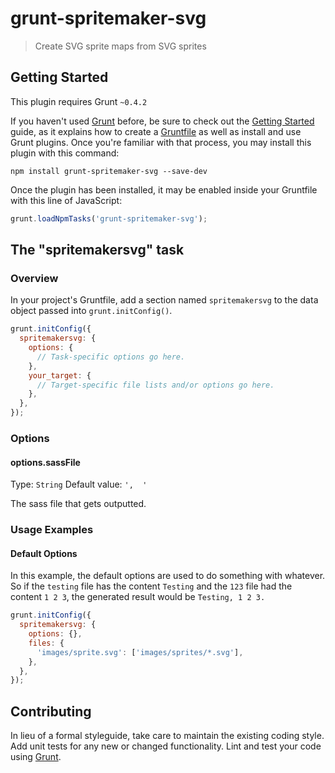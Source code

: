 # grunt-spritemaker-svg

> Create SVG sprite maps from SVG sprites

## Getting Started

This plugin requires Grunt `~0.4.2`

If you haven't used [Grunt](http://gruntjs.com/) before, be sure to check out
the [Getting Started](http://gruntjs.com/getting-started) guide, as it
explains how to create a [Gruntfile](http://gruntjs.com/sample-gruntfile) as
well as install and use Grunt plugins. Once you're familiar with that process,
you may install this plugin with this command:

```shell
npm install grunt-spritemaker-svg --save-dev
```

Once the plugin has been installed, it may be enabled inside your Gruntfile
with this line of JavaScript:

```js
grunt.loadNpmTasks('grunt-spritemaker-svg');
```

## The "spritemakersvg" task

### Overview

In your project's Gruntfile, add a section named `spritemakersvg` to the data
object passed into `grunt.initConfig()`.

```js
grunt.initConfig({
  spritemakersvg: {
    options: {
      // Task-specific options go here.
    },
    your_target: {
      // Target-specific file lists and/or options go here.
    },
  },
});
```

### Options

#### options.sassFile

Type: `String`
Default value: `',  '`

The sass file that gets outputted.

### Usage Examples

#### Default Options

In this example, the default options are used to do something with whatever.
So if the `testing` file has the content `Testing` and the `123` file had the
content `1 2 3`, the generated result would be `Testing, 1 2 3.`

```js
grunt.initConfig({
  spritemakersvg: {
    options: {},
    files: {
      'images/sprite.svg': ['images/sprites/*.svg'],
    },
  },
});
```

## Contributing

In lieu of a formal styleguide, take care to maintain the existing coding
style. Add unit tests for any new or changed functionality. Lint and test your
code using [Grunt](http://gruntjs.com/).
